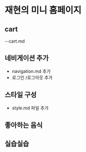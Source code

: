 # 재현의 미니 홈페이지

## cart

--cart.md

## 네비게이션 추가

- navigation.md 추가
- 로그인 /로그아웃 추가

## 스타일 구성

- style.md 파일 추가

## 좋아하는 음식

## 실습실습
